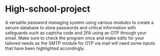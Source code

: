 # High-school-project
A versatile password managing system using various modules to create a secure database to store passwords and critical information with safeguards such as captcha code and 2FA using an OTP through your email.
Make sure to check the program once and make edits for your tailored needs as the SMTP module for OTP via mail will need some inputs that have been highlighted accordingly.
